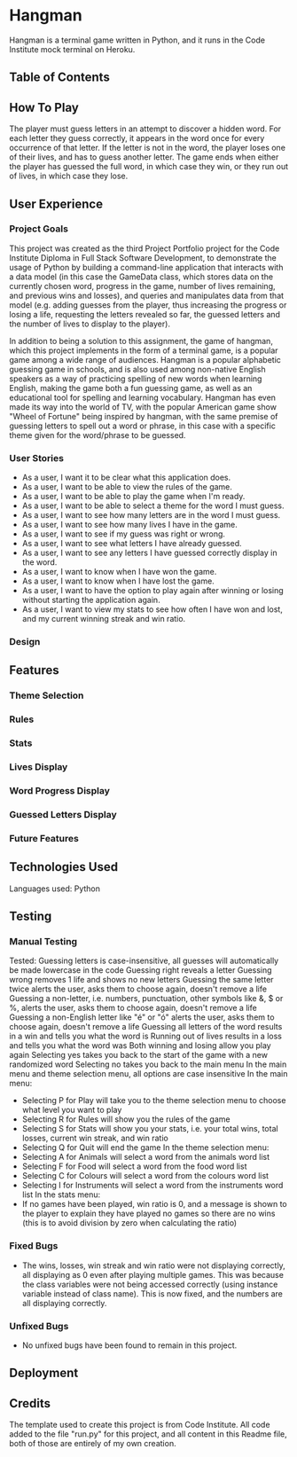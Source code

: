 # Hangman

Hangman is a terminal game written in Python, and it runs in the Code Institute mock terminal on Heroku.

## Table of Contents


## How To Play

The player must guess letters in an attempt to discover a hidden word. For each letter they guess correctly, it appears in the word once for every occurrence of that letter. If the letter is not in the word, the player loses one of their lives, and has to guess another letter. The game ends when either the player has guessed the full word, in which case they win, or they run out of lives, in which case they lose.

## User Experience

### Project Goals

This project was created as the third Project Portfolio project for the Code Institute Diploma in Full Stack Software Development, to demonstrate the usage of Python by building a command-line application that interacts with a data model (in this case the GameData class, which stores data on the currently chosen word, progress in the game, number of lives remaining, and previous wins and losses), and queries and manipulates data from that model (e.g. adding guesses from the player, thus increasing the progress or losing a life, requesting the letters revealed so far, the guessed letters and the number of lives to display to the player).

In addition to being a solution to this assignment, the game of hangman, which this project implements in the form of a terminal game, is a popular game among a wide range of audiences. Hangman is a popular alphabetic guessing game in schools, and is also used among non-native English speakers as a way of practicing spelling of new words when learning English, making the game both a fun guessing game, as well as an educational tool for spelling and learning vocabulary. Hangman has even made its way into the world of TV, with the popular American game show "Wheel of Fortune" being inspired by hangman, with the same premise of guessing letters to spell out a word or phrase, in this case with a specific theme given for the word/phrase to be guessed.

### User Stories

- As a user, I want it to be clear what this application does.
- As a user, I want to be able to view the rules of the game.
- As a user, I want to be able to play the game when I'm ready.
- As a user, I want to be able to select a theme for the word I must guess.
- As a user, I want to see how many letters are in the word I must guess.
- As a user, I want to see how many lives I have in the game.
- As a user, I want to see if my guess was right or wrong.
- As a user, I want to see what letters I have already guessed.
- As a user, I want to see any letters I have guessed correctly display in the word.
- As a user, I want to know when I have won the game.
- As a user, I want to know when I have lost the game.
- As a user, I want to have the option to play again after winning or losing without starting the application again.
- As a user, I want to view my stats to see how often I have won and lost, and my current winning streak and win ratio.

### Design

## Features

### Theme Selection

### Rules

### Stats

### Lives Display

### Word Progress Display

### Guessed Letters Display

### Future Features

## Technologies Used

Languages used: Python

## Testing

### Manual Testing
Tested:
Guessing letters is case-insensitive, all guesses will automatically be made lowercase in the code
Guessing right reveals a letter
Guessing wrong removes 1 life and shows no new letters
Guessing the same letter twice alerts the user, asks them to choose again, doesn't remove a life
Guessing a non-letter, i.e. numbers, punctuation, other symbols like &, $ or %, alerts the user, asks them to choose again, doesn't remove a life
Guessing a non-English letter like "é" or "ó" alerts the user, asks them to choose again, doesn't remove a life
Guessing all letters of the word results in a win and tells you what the word is
Running out of lives results in a loss and tells you what the word was
Both winning and losing allow you play again
Selecting yes takes you back to the start of the game with a new randomized word
Selecting no takes you back to the main menu
In the main menu and theme selection menu, all options are case insensitive
In the main menu:
 - Selecting P for Play will take you to the theme selection menu to choose what level you want to play
 - Selecting R for Rules will show you the rules of the game
 - Selecting S for Stats will show you your stats, i.e. your total wins, total losses, current win streak, and win ratio
 - Selecting Q for Quit will end the game
In the theme selection menu:
 - Selecting A for Animals will select a word from the animals word list
 - Selecting F for Food will select a word from the food word list
 - Selecting C for Colours will select a word from the colours word list
 - Selecting I for Instruments will select a word from the instruments word list
In the stats menu:
 - If no games have been played, win ratio is 0, and a message is shown to the player to explain they have played no games so there are no wins (this is to avoid division by zero when calculating the ratio)

### Fixed Bugs
- The wins, losses, win streak and win ratio were not displaying correctly, all displaying as 0 even after playing multiple games. This was because the class variables were not being accessed correctly (using instance variable instead of class name). This is now fixed, and the numbers are all displaying correctly.

### Unfixed Bugs
- No unfixed bugs have been found to remain in this project.

## Deployment

## Credits
The template used to create this project is from Code Institute.
All code added to the file "run.py" for this project, and all content in this Readme file, both of those are entirely of my own creation.
